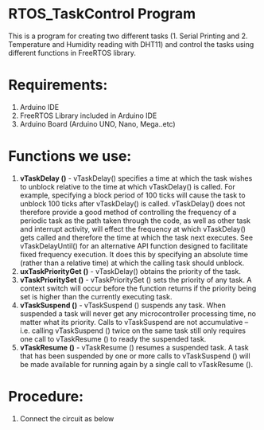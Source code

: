 # RTOS_TaskControl Program
This is a program for creating two different tasks (1. Serial Printing and 2. Temperature and Humidity reading with DHT11) and control the tasks using different functions in FreeRTOS library.

# Requirements: 
1. Arduino IDE
2. FreeRTOS Library included in Arduino IDE
3. Arduino Board (Arduino UNO, Nano, Mega..etc)

# Functions we use:
1. **vTaskDelay ()**  - vTaskDelay() specifies a time at which the task wishes to unblock relative to the time at which vTaskDelay() is called. For example, specifying a block period of 100 ticks will cause the task to unblock 100 ticks after vTaskDelay() is called. vTaskDelay() does not therefore provide a good method of controlling the frequency of a periodic task as the path taken through the code, as well as other task and interrupt activity, will effect the frequency at which vTaskDelay() gets called and therefore the time at which the task next executes. See vTaskDelayUntil() for an alternative API function designed to facilitate fixed frequency execution. It does this by specifying an absolute time (rather than a relative time) at which the calling task should unblock.
2. **uxTaskPriorityGet ()** - vTaskDelay() obtains the priority of the task.
3. **vTaskPrioritySet ()** - vTaskPrioritySet () sets the priority of any task. A context switch will occur before the function returns if the priority being set is higher than the currently executing task.
4. **vTaskSuspend ()** - vTaskSuspend () suspends any task. When suspended a task will never get any microcontroller processing time, no matter what its priority. Calls to vTaskSuspend are not accumulative – i.e. calling vTaskSuspend () twice on the same task still only requires one call to vTaskResume () to ready the suspended task.
5. **vTaskResume ()** - vTaskResume () resumes a suspended task. A task that has been suspended by one or more calls to vTaskSuspend () will be made available for running again by a single call to vTaskResume ().

# Procedure:
1. Connect the circuit as below
